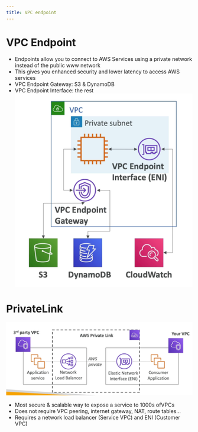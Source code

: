 ```yaml
---
title: VPC endpoint
---
```


# VPC Endpoint
- Endpoints allow you to connect to AWS Services using a private network instead of the public www network
- This gives you enhanced security and lower latency to access AWS services
- VPC Endpoint Gateway: S3 & DynamoDB
- VPC Endpoint Interface: the rest
![img.png](VPC-endpoint.png)

# PrivateLink
![img.png](privateLink.png)
- Most secure & scalable way to expose a service to 1000s ofVPCs
- Does not require VPC peering, internet gateway, NAT, route tables...
- Requires a network load balancer (Service VPC) and ENI (Customer VPC)

